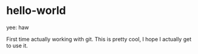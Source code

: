 # hello-world
yee: haw

First time actually working with git.
This is pretty cool, I hope I actually get to use it.
